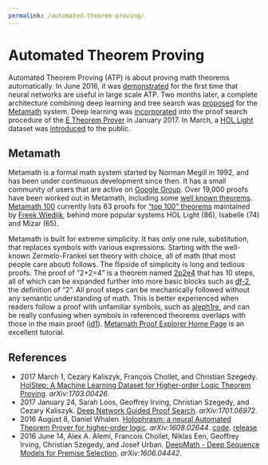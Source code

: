 ```yaml
---
permalink: /automated-theorem-proving/
---
```

# Automated Theorem Proving

Automated Theorem Proving (ATP) is about proving math theorems automatically. In June 2016, it was [demonstrated](https://arxiv.org/abs/1606.04442) for the first time that neural networks are useful in large scale ATP. Two months later, a complete architecture combining deep learning and tree search was [proposed](https://arxiv.org/abs/1608.02644) for the [Metamath](http://us.metamath.org/) system. Deep learning was [incorporated](https://arxiv.org/abs/1701.06972) into the proof search procedure of the [E Theorem Prover](http://wwwlehre.dhbw-stuttgart.de/~sschulz/E/E.html) in January 2017. In March, a [HOL Light](https://www.cl.cam.ac.uk/~jrh13/hol-light/) dataset was [introduced](https://arxiv.org/abs/1703.00426) to the public.

## Metamath

Metamath is a formal math system started by Norman Megill in 1992, and has been under continuous development since then. It has a small community of users that are active on [Google Group](http://groups.google.com/group/metamath). Over 19,000 proofs have been worked out in Metamath, including some [well known theorems](http://us.metamath.org/mpegif/mmset.html#theorems). [Metamath 100](http://us.metamath.org/mm_100.html) currently lists 63 proofs for [“top 100” theorems](http://www.cs.ru.nl/~freek/100/) maintained by [Freek Wiedijk](http://www.cs.ru.nl/~freek/), behind more popular systems HOL Light (86), Isabelle (74) and Mizar (65).

Metamath is built for extreme simplicity. It has only one rule, substitution, that replaces symbols with various expressions. Starting with the well-known Zermelo-Frankel set theory with choice, all of math (that most people care about) follows. The flipside of simplicity is long and tedious proofs. The proof of “2+2=4” is a theorem named [2p2e4](http://us.metamath.org/mpegif/2p2e4.html) that has 10 steps, all of which can be expanded further into more basic blocks such as [df-2](http://us.metamath.org/mpegif/df-2.html), the definition of “2”. All proof steps can be mechanically followed without any semantic understanding of math. This is better experienced when readers follow a proof with unfamiliar symbols, such as [aleph1re](http://us.metamath.org/mpegif/aleph1re.html), and can be really confusing when symbols in referenced theorems overlaps with those in the main proof ([id1](http://us.metamath.org/mpegif/id1.html)). [Metamath Proof Explorer Home Page](http://us.metamath.org/mpegif/mmset.html) is an excellent tutorial.

## References

* 2017 March 1, Cezary Kaliszyk, François Chollet, and Christian Szegedy. [HolStep: A Machine Learning Dataset for Higher-order Logic Theorem Proving](https://arxiv.org/abs/1703.00426). *arXiv:1703.00426*.
* 2017 January 24, Sarah Loos, Geoffrey Irving, Christian Szegedy, and Cezary Kaliszyk. [Deep Network Guided Proof Search](https://arxiv.org/abs/1701.06972). *arXiv:1701.06972*.
* 2016 August 8, Daniel Whalen. [Holophrasm: a neural Automated Theorem Prover for higher-order logic](https://arxiv.org/abs/1608.02644). *arXiv:1608.02644*. [code](https://github.com/dwhalen/holophrasm). [release](https://github.com/dwhalen/holophrasm/releases)
* 2016 June 14, Alex A. Alemi, Francois Chollet, Niklas Een, Geoffrey Irving, Christian Szegedy, and Josef Urban. [DeepMath - Deep Sequence Models for Premise Selection](https://arxiv.org/abs/1606.04442). *arXiv:1606.04442*.
